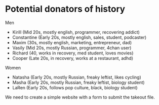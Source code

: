 # Potential donators of history
Men
- Kirill (Mid 20s, mostly english, programmer, recovering addict)
- Constantine (Early 20s, mostly english, sales, student, podcaster)
- Maxim (30s, mostly english, marketing, entrepreneur, dad)
- Vasily (Mid 20s, mostly Russian, programmer, 4chan user)
- Richard (40, works in recovery, med student, loves movies)
- Cooper (Late 20s, in recovery, works at a restaurant, adhd)

Women
- Natasha (Early 20s, mostly Russian, freaky leftist, likes cycling)
- Masha (Early 20s, mostly Russian, freaky leftist, biology student)
- LaRen (Early 20s, follows pop culture, black, biology student)

We need to create a simple website with a form to submit the takeout file.
